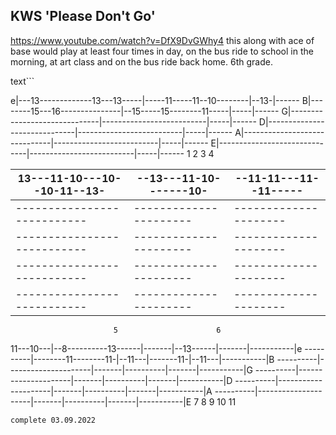## KWS 'Please Don't Go'
https://www.youtube.com/watch?v=DfX9DvGWhy4
this along with ace of base would play at least four times in day, on the bus ride to school in the morning, at
art class and on the bus ride back home. 6th grade. 

text```
                                                                  
e|---13-------------13---13-----|-----11-----11--10--------|--13-|------
B|--------15---16---------------|--15-----15--------11-----|-----|------
G|------------------------------|--------------------------|-----|------
D|------------------------------|--------------------------|-----|------
A|------------------------------|--------------------------|-----|------
E|------------------------------|--------------------------|-----|------
 1                              2                          3     4 

                                                                      
13---11-10---10--10-11--13-|--13---11-10-------10-|--11-11---11--11-----
---------------------------|----------------------|---------------------
---------------------------|----------------------|---------------------
---------------------------|----------------------|---------------------
---------------------------|----------------------|---------------------
---------------------------|----------------------|---------------------
                           5                      6                  

                                                                       
11---10---|--8----------13------|-------|--13------|-------|-----------|e
----------|--------11--------11-|--11---|-------11-|--11---|-----------|B
----------|---------------------|-------|----------|-------|-----------|G
----------|---------------------|-------|----------|-------|-----------|D
----------|---------------------|-------|----------|-------|-----------|A
----------|---------------------|-------|----------|-------|-----------|E
          7                     8       9          10      11

```
complete 03.09.2022